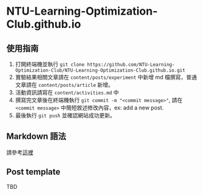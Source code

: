 # NTU-Learning-Optimization-Club.github.io

## 使用指南

1. 打開終端機並執行 `git clone https://github.com/NTU-Learning-Optimization-Club/NTU-Learning-Optimization-Club.github.io.git`
2. 實驗結果相關文章請在 `content/posts/experiment` 中新增 md 檔撰寫，普通文章請在 `content/posts/article` 新增。
3. 活動資訊請寫在 `content/activities.md` 中
4. 撰寫完文章後在終端機執行 `git commit -m "<commit message>"`, 請在`<commit message>` 中簡短敘述修改內容，ex: add a new post.
5. 最後執行 `git push` 並確認網站成功更新。

## Markdown 語法

請參考[這裡](https://hackmd.io/@eMP9zQQ0Qt6I8Uqp2Vqy6w/SyiOheL5N/%2FBVqowKshRH246Q7UDyodFA?type=book)

## Post template

TBD
